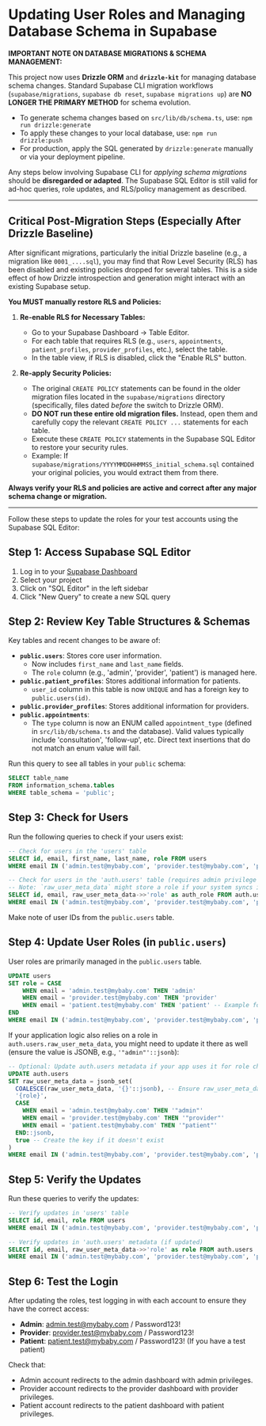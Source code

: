 # Updating User Roles and Managing Database Schema in Supabase

**IMPORTANT NOTE ON DATABASE MIGRATIONS & SCHEMA MANAGEMENT:**

This project now uses **Drizzle ORM** and **`drizzle-kit`** for managing database schema changes. Standard Supabase CLI migration workflows (`supabase/migrations`, `supabase db reset`, `supabase migrations up`) are **NO LONGER THE PRIMARY METHOD** for schema evolution.

- To generate schema changes based on `src/lib/db/schema.ts`, use: `npm run drizzle:generate`
- To apply these changes to your local database, use: `npm run drizzle:push`
- For production, apply the SQL generated by `drizzle:generate` manually or via your deployment pipeline.

Any steps below involving Supabase CLI for *applying schema migrations* should be **disregarded or adapted**. The Supabase SQL Editor is still valid for ad-hoc queries, role updates, and RLS/policy management as described.

---

## Critical Post-Migration Steps (Especially After Drizzle Baseline)

After significant migrations, particularly the initial Drizzle baseline (e.g., a migration like `0001_....sql`), you may find that Row Level Security (RLS) has been disabled and existing policies dropped for several tables. This is a side effect of how Drizzle introspection and generation might interact with an existing Supabase setup.

**You MUST manually restore RLS and Policies:**

1.  **Re-enable RLS for Necessary Tables:**
    *   Go to your Supabase Dashboard -> Table Editor.
    *   For each table that requires RLS (e.g., `users`, `appointments`, `patient_profiles`, `provider_profiles`, etc.), select the table.
    *   In the table view, if RLS is disabled, click the "Enable RLS" button.

2.  **Re-apply Security Policies:**
    *   The original `CREATE POLICY` statements can be found in the older migration files located in the `supabase/migrations` directory (specifically, files dated *before* the switch to Drizzle ORM).
    *   **DO NOT run these entire old migration files.** Instead, open them and carefully copy the relevant `CREATE POLICY ...` statements for each table.
    *   Execute these `CREATE POLICY` statements in the Supabase SQL Editor to restore your security rules.
    *   Example: If `supabase/migrations/YYYYMMDDHHMMSS_initial_schema.sql` contained your original policies, you would extract them from there.

**Always verify your RLS and policies are active and correct after any major schema change or migration.**

---

Follow these steps to update the roles for your test accounts using the Supabase SQL Editor:

## Step 1: Access Supabase SQL Editor

1. Log in to your [Supabase Dashboard](https://app.supabase.io)
2. Select your project
3. Click on "SQL Editor" in the left sidebar
4. Click "New Query" to create a new SQL query

## Step 2: Review Key Table Structures & Schemas

Key tables and recent changes to be aware of:

*   **`public.users`**: Stores core user information.
    *   Now includes `first_name` and `last_name` fields.
    *   The `role` column (e.g., 'admin', 'provider', 'patient') is managed here.
*   **`public.patient_profiles`**: Stores additional information for patients.
    *   `user_id` column in this table is now `UNIQUE` and has a foreign key to `public.users(id)`.
*   **`public.provider_profiles`**: Stores additional information for providers.
*   **`public.appointments`**:
    *   The `type` column is now an ENUM called `appointment_type` (defined in `src/lib/db/schema.ts` and the database). Valid values typically include 'consultation', 'follow-up', etc. Direct text insertions that do not match an enum value will fail.

Run this query to see all tables in your `public` schema:

```sql
SELECT table_name 
FROM information_schema.tables 
WHERE table_schema = 'public';
```

## Step 3: Check for Users

Run the following queries to check if your users exist:

```sql
-- Check for users in the 'users' table
SELECT id, email, first_name, last_name, role FROM users 
WHERE email IN ('admin.test@mybaby.com', 'provider.test@mybaby.com', 'patient.test@mybaby.com');

-- Check for users in the 'auth.users' table (requires admin privilege on the database or specific policy)
-- Note: `raw_user_meta_data` might store a role if your system syncs it there, but `public.users.role` is the primary source.
SELECT id, email, raw_user_meta_data->>'role' as auth_role FROM auth.users 
WHERE email IN ('admin.test@mybaby.com', 'provider.test@mybaby.com', 'patient.test@mybaby.com');
```

Make note of user IDs from the `public.users` table.

## Step 4: Update User Roles (in `public.users`)

User roles are primarily managed in the `public.users` table.

```sql
UPDATE users
SET role = CASE 
    WHEN email = 'admin.test@mybaby.com' THEN 'admin'
    WHEN email = 'provider.test@mybaby.com' THEN 'provider'
    WHEN email = 'patient.test@mybaby.com' THEN 'patient' -- Example for patient
END
WHERE email IN ('admin.test@mybaby.com', 'provider.test@mybaby.com', 'patient.test@mybaby.com');
```

If your application logic also relies on a role in `auth.users.raw_user_meta_data`, you might need to update it there as well (ensure the value is JSONB, e.g., `'"admin"'::jsonb`):

```sql
-- Optional: Update auth.users metadata if your app uses it for role checks
UPDATE auth.users
SET raw_user_meta_data = jsonb_set(
  COALESCE(raw_user_meta_data, '{}'::jsonb), -- Ensure raw_user_meta_data is not null
  '{role}',
  CASE 
    WHEN email = 'admin.test@mybaby.com' THEN '"admin"'
    WHEN email = 'provider.test@mybaby.com' THEN '"provider"'
    WHEN email = 'patient.test@mybaby.com' THEN '"patient"'
  END::jsonb,
  true -- Create the key if it doesn't exist
)
WHERE email IN ('admin.test@mybaby.com', 'provider.test@mybaby.com', 'patient.test@mybaby.com');
```

## Step 5: Verify the Updates

Run these queries to verify the updates:

```sql
-- Verify updates in 'users' table
SELECT id, email, role FROM users 
WHERE email IN ('admin.test@mybaby.com', 'provider.test@mybaby.com', 'patient.test@mybaby.com');

-- Verify updates in 'auth.users' metadata (if updated)
SELECT id, email, raw_user_meta_data->>'role' as role FROM auth.users 
WHERE email IN ('admin.test@mybaby.com', 'provider.test@mybaby.com', 'patient.test@mybaby.com');
```

## Step 6: Test the Login

After updating the roles, test logging in with each account to ensure they have the correct access:

- **Admin**: admin.test@mybaby.com / Password123!
- **Provider**: provider.test@mybaby.com / Password123!
- **Patient**: patient.test@mybaby.com / Password123! (If you have a test patient)

Check that:
- Admin account redirects to the admin dashboard with admin privileges.
- Provider account redirects to the provider dashboard with provider privileges.
- Patient account redirects to the patient dashboard with patient privileges. 